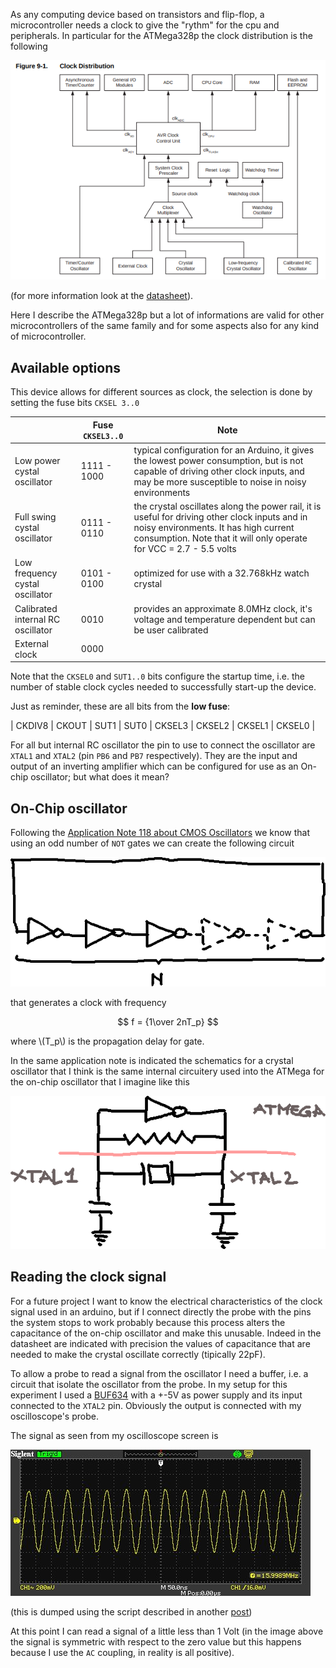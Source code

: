 <!--
.. title: Studying ATMega's clock
.. slug: clock-atmega
.. date: 2018-03-15 00:00:00
.. tags: electronics,atmega
.. category: 
.. link: 
.. description: 
.. type: text
.. has_math: true
-->


As any computing device based on transistors and flip-flop, a microcontroller
needs a clock to  give the "rythm" for the cpu and peripherals. In particular
for the ATMega328p the clock distribution is the following

![](/images/atmega-clock-distribution.png)

(for more information look at the [datasheet](http://ww1.microchip.com/downloads/en/DeviceDoc/Atmel-8271-8-bit-AVR-Microcontroller-ATmega48A-48PA-88A-88PA-168A-168PA-328-328P_datasheet_Complete.pdf)).

Here I describe the ATMega328p but a lot of informations are valid for
other microcontrollers of the same family and for some aspects also
for any kind of microcontroller.

## Available options

This device allows for different sources as clock, the selection is
done by setting the fuse bits ``CKSEL 3..0``


| | Fuse ``CKSEL3..0`` | Note |
|-|------|------|
|Low power cystal oscillator     | 1111 - 1000 | typical configuration for an Arduino, it gives the lowest power consumption, but is not capable of driving other clock inputs, and may be more susceptible to noise in noisy environments|
|Full swing cystal oscillator    | 0111 - 0110 | the crystal oscillates along the power rail, it is useful for driving other clock inputs and in noisy environments. It has high current consumption. Note that it will only operate for VCC = 2.7 - 5.5 volts |
|Low frequency cystal oscillator | 0101 - 0100 | optimized for use with a 32.768kHz watch crystal |
|Calibrated internal RC oscillator | 0010 |  provides an approximate 8.0MHz clock, it's voltage and temperature dependent but can be user calibrated |
|External clock | 0000 | |

Note that the ``CKSEL0`` and ``SUT1..0`` bits configure the startup time, i.e.
the number of stable clock cycles needed to successfully start-up the device.

Just as reminder, these are all bits from the **low fuse**:

| CKDIV8 | CKOUT | SUT1 | SUT0 | CKSEL3 | CKSEL2 | CKSEL1 | CKSEL0 |

For all but internal RC oscillator the pin to use to connect the oscillator
are ``XTAL1`` and ``XTAL2`` (pin ``PB6`` and ``PB7`` respectively). They
are the input and output of an inverting amplifier which can be configured
for use as an On-chip oscillator; but what does it mean?

## On-Chip oscillator

Following the [Application Note 118 about CMOS Oscillators](https://www.fairchildsemi.com/application-notes/AN/AN-118.pdf)
we know that using an odd number of ``NOT`` gates we can create the following
circuit

![](/images/inverting-oscillator.png)

that generates a clock with frequency

$$
f = {1\over 2nT_p}
$$

where \\(T_p\\) is the propagation delay for gate.

In the same application note is indicated the schematics for a crystal oscillator that I think
is the same internal circuitery used into the ATMega for the on-chip oscillator that I imagine
like this

![](/images/on-chip-oscillator.png)

## Reading the clock signal

For a future project I want to know the electrical characteristics of the clock signal used
in an arduino, but if I connect directly the probe with the pins the system stops to work
probably because this process alters the capacitance of the on-chip oscillator and make
this unusable. Indeed in the datasheet are indicated with precision the values of capacitance
that are needed to make the crystal oscillate correctly (tipically 22pF).

To allow a probe to read a signal from the oscillator I need a buffer, i.e. a circuit
that isolate the oscillator from the probe. In my setup for
this experiment I used a [BUF634](http://www.ti.com/lit/ds/symlink/buf634.pdf) with a
+-5V as power supply and its input connected to the ``XTAL2`` pin. Obviously the output
is connected with my oscilloscope's probe.

The signal as seen from my oscilloscope screen is

![](/images/atmega-clock-signal.jpg)

(this is dumped using the script described in another [post](link://slug/control-siglent-oscilloscope))

At this point I can read a signal of a little less than 1 Volt (in the image above the signal
is symmetric with respect to the zero value but this happens because I use the ``AC`` coupling,
in reality is all positive).
